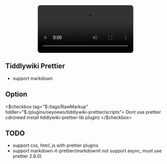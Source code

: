 <center>
<video width="300" controls style="border-radius:8px;">
  <source src="https://github.com/oeyoews/tiddlywiki-starter-kit/assets/72405338/0733a637-c606-4df5-b505-34ea614b22ef" type="video/mp4">
</video>
</center>


## Tiddlywiki Prettier

* support markdown

## Option

<$checkbox tag="$:/tags/RawMarkup" tiddler="$:/plugins/oeyoews/tiddlywiki-prettier/scripts">
Dont use prettier cdn(need install tiddlywiki-prettier-lib plugin)
</$checkbox>

## TODO

* support css, html, js with prettier plugins
* support markdown-it-prettier(markdownit not support async, must use prettier 2.8.0)

